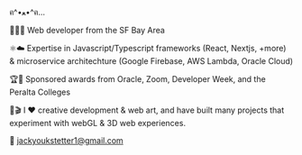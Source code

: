 ฅ^•ﻌ•^ฅ...

🌉👨‍💻 Web developer from the SF Bay Area

⚛️☁️ Expertise in Javascript/Typescript frameworks (React, Nextjs, +more) & microservice architechture (Google Firebase, AWS Lambda, Oracle Cloud)

🏆🏅 Sponsored awards from Oracle, Zoom, Developer Week, and the Peralta Colleges

🎨🎬 I ❤️ creative development & web art, and have built many projects that experiment with webGL & 3D web experiences.

📩 jackyoukstetter1@gmail.com
